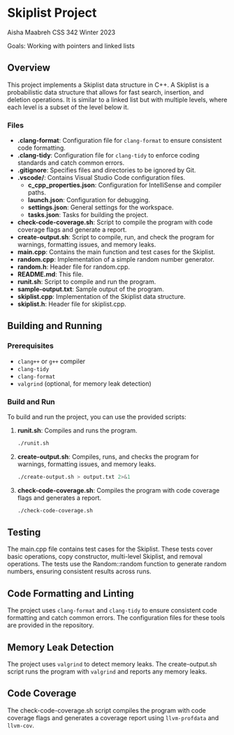# Skiplist Project
Aisha Maabreh CSS 342 Winter 2023 

Goals: Working with pointers and linked lists

## Overview

This project implements a Skiplist data structure in C++. A Skiplist is a probabilistic data structure that allows for fast search, insertion, and deletion operations. 
It is similar to a linked list but with multiple levels, where each level is a subset of the level below it.

### Files

- **.clang-format**: Configuration file for `clang-format` to ensure consistent code formatting.
- **.clang-tidy**: Configuration file for `clang-tidy` to enforce coding standards and catch common errors.
- **.gitignore**: Specifies files and directories to be ignored by Git.
- **.vscode/**: Contains Visual Studio Code configuration files.
  - **c_cpp_properties.json**: Configuration for IntelliSense and compiler paths.
  - **launch.json**: Configuration for debugging.
  - **settings.json**: General settings for the workspace.
  - **tasks.json**: Tasks for building the project.
- **check-code-coverage.sh**: Script to compile the program with code coverage flags and generate a report.
- **create-output.sh**: Script to compile, run, and check the program for warnings, formatting issues, and memory leaks.
- **main.cpp**: Contains the main function and test cases for the Skiplist.
- **random.cpp**: Implementation of a simple random number generator.
- **random.h**: Header file for random.cpp.
- **README.md**: This file.
- **runit.sh**: Script to compile and run the program.
- **sample-output.txt**: Sample output of the program.
- **skiplist.cpp**: Implementation of the Skiplist data structure.
- **skiplist.h**: Header file for skiplist.cpp.

## Building and Running

### Prerequisites

- `clang++` or `g++` compiler
- `clang-tidy`
- `clang-format`
- `valgrind` (optional, for memory leak detection)

### Build and Run

To build and run the project, you can use the provided scripts:

1. **runit.sh**: Compiles and runs the program.
   ```sh
   ./runit.sh
   ```

2. **create-output.sh**: Compiles, runs, and checks the program for warnings, formatting issues, and memory leaks.
   ```sh
   ./create-output.sh > output.txt 2>&1
   ```

3. **check-code-coverage.sh**: Compiles the program with code coverage flags and generates a report.
   ```sh
   ./check-code-coverage.sh
   ```

## Testing

The main.cpp file contains test cases for the Skiplist. These tests cover basic operations, copy constructor, multi-level Skiplist, and removal operations. 
The tests use the Random::random function to generate random numbers, ensuring consistent results across runs.

## Code Formatting and Linting

The project uses `clang-format` and `clang-tidy` to ensure consistent code formatting and catch common errors. The configuration files for these tools are provided in the repository.

## Memory Leak Detection

The project uses `valgrind` to detect memory leaks. The create-output.sh script runs the program with `valgrind` and reports any memory leaks.

## Code Coverage

The check-code-coverage.sh script compiles the program with code coverage flags and generates a coverage report using `llvm-profdata` and `llvm-cov`.




